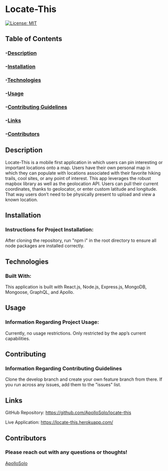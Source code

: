 # Locate-This

[![License: MIT](https://img.shields.io/badge/License-MIT-yellow.svg)](https://opensource.org/licenses/MIT)

## Table of Contents
### -[Description](#description)
### -[Installation](#installation)
### -[Technologies](#technologies)
### -[Usage](#usage)
### -[Contributing Guidelines](#contributing)
### -[Links](#links)
### -[Contributors](#contributors)

## Description
Locate-This is a mobile first application in which users can pin interesting or important locations onto a map. Users have their own personal map in which they can populate with locations associated with their favorite hiking trails, cool sites, or any point of interest. This app leverages the robust mapbox library as well as the geolocation API. Users can pull their current coordinates, thanks to geolocator, or enter custom latitude and longitude. That way users don’t need to be physically present to upload and view a known location.    
## Installation
### Instructions for Project Installation:
After cloning the repository, run "npm i" in the root directory to ensure all node packages are installed correctly.
  
## Technologies
### Built With:
This application is built with React.js, Node.js, Express.js, MongoDB, Mongoose, GraphQL, and Apollo.


## Usage
### Information Regarding Project Usage:
Currently, no usage restrictions. Only restricted by the app’s current capabilities. 

## Contributing
### Information Regarding Contributing Guidelines
Clone the develop branch and create your own feature branch from there. If you run across any issues, add them to the "issues" list.

## Links
GitHub Repository: https://github.com/ApolloSolo/locate-this

Live Application: https://locate-this.herokuapp.com/
  
## Contributors
### Please reach out with any questions or thoughts!
[ApolloSolo](https://github.com/ApolloSolo)

